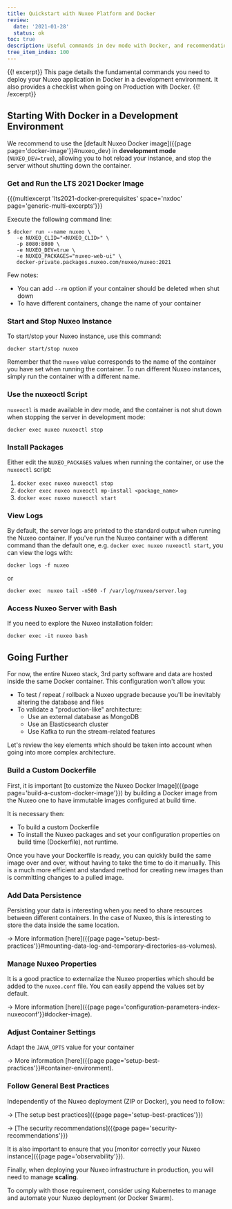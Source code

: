 ```yaml
---
title: Quickstart with Nuxeo Platform and Docker
review:
  date: '2021-01-28'
  status: ok
toc: true
description: Useful commands in dev mode with Docker, and recommendations when going on production
tree_item_index: 100
---
```


{{! excerpt}}
This page details the fundamental commands you need to deploy your Nuxeo application in Docker in a development environment. It also provides a checklist when going on Production with Docker.
{{! /excerpt}}

## Starting With Docker in a Development Environment

We recommend to use the [default Nuxeo Docker image]({{page page='docker-image'}}#nuxeo_dev) in **development mode** (`NUXEO_DEV=true`), allowing you to hot reload your instance, and stop the server without shutting down the container.

### Get and Run the LTS 2021 Docker Image

{{{multiexcerpt 'lts2021-docker-prerequisites' space='nxdoc' page='generic-multi-excerpts'}}}

Execute the following command line:
```
$ docker run --name nuxeo \
   -e NUXEO_CLID="<NUXEO_CLID>" \
   -p 8080:8080 \
   -e NUXEO_DEV=true \
   -e NUXEO_PACKAGES="nuxeo-web-ui" \
   docker-private.packages.nuxeo.com/nuxeo/nuxeo:2021
```

Few notes:
- You can add `--rm` option if your container should be deleted when shut down
- To have different containers, change the name of your container

### Start and Stop Nuxeo Instance

To start/stop your Nuxeo instance, use this command:

```
docker start/stop nuxeo
```

Remember that the `nuxeo` value corresponds to the name of the container you have set when running the container. To run different Nuxeo instances, simply run the container with a different name.

### Use the nuxeoctl Script

`nuxeoctl` is made available in dev mode, and the container is not shut down when stopping the server in development mode:

```
docker exec nuxeo nuxeoctl stop
```

### Install Packages

Either edit the `NUXEO_PACKAGES` values when running the container, or use the `nuxeoctl` script:
1. `docker exec nuxeo nuxeoctl stop`
1. `docker exec nuxeo nuxeoctl mp-install <package_name>`
1. `docker exec nuxeo nuxeoctl start`

### View Logs

By default, the server logs are printed to the standard output when running the Nuxeo container.
If you've run the Nuxeo container with a different command than the default one, e.g. `docker exec nuxeo nuxeoctl start`, you can view the logs with:

```
docker logs -f nuxeo
```
or

```
docker exec  nuxeo tail -n500 -f /var/log/nuxeo/server.log
```

### Access Nuxeo Server with Bash

If you need to explore the Nuxeo installation folder:

```
docker exec -it nuxeo bash
```

## Going Further

For now, the entire Nuxeo stack, 3rd party software and data are hosted inside the same Docker container. This configuration won't allow you:

- To test / repeat / rollback a Nuxeo upgrade because you'll be inevitably altering the database and files
- To validate a "production-like" architecture:
  - Use an external database as MongoDB
  - Use an Elasticsearch cluster
  - Use Kafka to run the stream-related features

Let's review the key elements which should be taken into account when going into more complex architecture.

### Build a Custom Dockerfile

First, it is important [to customize the Nuxeo Docker Image]({{page page='build-a-custom-docker-image'}}) by building a Docker image from the Nuxeo one to have immutable images configured at build time.

It is necessary then:
- To build a custom Dockerfile
- To install the Nuxeo packages and set your configuration properties on build time (Dockerfile), not runtime.

Once you have your Dockerfile is ready, you can quickly build the same image over and over, without having to take the time to do it manually. This is a much more efficient and standard method for creating new images than is committing changes to a pulled image.

### Add Data Persistence

Persisting your data is interesting when you need to share resources between different containers. In the case of Nuxeo, this is interesting to store the data inside the same location.

→ More information [here]({{page page='setup-best-practices'}}#mounting-data-log-and-temporary-directories-as-volumes).

### Manage Nuxeo Properties

It is a good practice to externalize the Nuxeo properties which should be added to the `nuxeo.conf` file. You can easily append the values set by default.

→ More information [here]({{page page='configuration-parameters-index-nuxeoconf'}}#docker-image).

### Adjust Container Settings

Adapt the `JAVA_OPTS` value for your container

→ More information [here]({{page page='setup-best-practices'}}#container-environment).

### Follow General Best Practices

Independently of the Nuxeo deployment (ZIP or Docker), you need to follow:

→ [The setup best practices]({{page page='setup-best-practices'}})

→ [The security recommendations]({{page page='security-recommendations'}})

It is also important to ensure that you [monitor correctly your Nuxeo instance]({{page page='observability'}}).

Finally, when deploying your Nuxeo infrastructure in production, you will need to manage **scaling**.

To comply with those requirement, consider using Kubernetes to manage and automate your Nuxeo deployment (or Docker Swarm).
